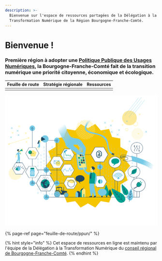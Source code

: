 ```yaml
---
description: >-
  Bienvenue sur l'espace de ressources partagées de la Délégation à la
  Transformation Numérique de la Région Bourgogne-Franche-Comté.
---
```


# Bienvenue !

### **Première région à adopter une** [**Politique Publique des Usages Numériques**](feuille-de-route/ppun/)**, la Bourgogne-Franche-Comté fait de la transition numérique une priorité citoyenne, économique et écologique.**

| Feuille de route | Stratégie régionale | Ressources |
| :--- | :--- | :--- |
|  |  |  |

![](.gitbook/assets/illustration-numerique.png)

{% page-ref page="feuille-de-route/ppun/" %}



{% hint style="info" %}
Cet espace de ressources en ligne est maintenu par l'équipe de la Délégation à la Transformation Numérique du [conseil régional de Bourgogne-Franche-Comté](https://www.bourgognefranchecomte.fr).
{% endhint %}

